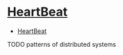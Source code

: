 # [HeartBeat](https://martinfowler.com/articles/patterns-of-distributed-systems/heartbeat.html)

- [HeartBeat](#heartbeat)













TODO patterns of distributed systems